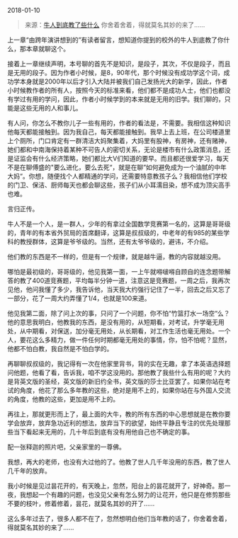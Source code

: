 2018-01-10

> 来源：[牛人到底教了些什么](http://mp.weixin.qq.com/s?__biz=MzU0MjYwNDU2Mw==&mid=2247483795&idx=1&sn=e50cc2e3ef6aaaf18c3bc8f29b243841&chksm=fb196defcc6ee4f99616336569c5d9ac4bad71a55ccd233683d3e60bc38d94196a83711956aa&scene=27#wechat_redirect)
> 你舍着舍着，得就莫名其妙的来了......

上一章“由跨年演讲想到的”有读者留言，想知道你提到的校外的牛人到底教了你什么，那本章就聊这个。

  

接着上一章继续声明，本号聊的首先不是知识，是段子，其次，不仅是段子，而且是无用的段子。因为作者小时候，是8，90年代，那个时候没有成功学这个词，成功学本身就是2000年以后才引入大陆并被我们自己发扬光大的新学，因此，作者小时候教作者的所有人，按照今天的标准来看，他们都不是成功人士，他们也都没有学过有用的学问，因此，作者小时候学到的本来就是无用的旧学。我们聊的，只能是这些无用的人和事儿。

  

有人问，你怎么不教你儿子一些有用的，作者的看法是，不需要。我相信这种知识他每天都能接触到。因为我自己，每天都能接触到。我早上去上班，在公司楼道里上个厕所，门口肯定有一群清洁大妈聚集着，大妈里有股神，有房神，还有赌神，她们都和中南海保持着某种不可告人的密切关系，无论是楼市有什么政策消息，还是证监会有什么经济策略，她们都比大V们知道的要早。而且都还很爱学习，每天不是在聊傅盛的"要么进化，要么去死“，就是在聊”如何避免成为一个油腻的中年大妈“。你想，随便找个人都精通的学问，还需要特意教孩子么？我相信他们学校的门卫、保洁、厨师每天也都会聊这些，孩子们从小耳濡目染，想不成为顶尖高手也难。

  

言归正传。

  

牛人不是一个人，是一群人，少年的有拿过全国数学竞赛第一名的，这算是哥哥级的，青年的有本省外贸局的首席翻译，这算是叔叔级的，中老年的有985的某些学科的教授群体，这算是爷爷级的。当然，还有太爷爷级的，避讳，不介绍。

  

他们教的东西是不一样的，但是有一个规律，就是越牛逼，教的内容就越没用。

  

哪怕是最初级的，哥哥级的，他见我第一面，一上午就嘚啵嘚自顾自的连念题带解答的教了400道竞赛题，平均每半分钟一道，注意这是竞赛题，一周之后，我再次见他，他问我懂了多少，我告诉他，当天我大约强行记住了一半，回去之后又忘了一部分，花了一周大约弄懂了1/4，也就是100来道。

  

他见我第二面，除了问上次的事，只问了一个问题，你不怕“竹篮打水一场空“么？他的意思我明白，他教我的东西，是没有用的，从短期看，对考试，升学毫无用处，从中期看，对保送，加分毫无用处，从长期看，对工作生活也毫无用处。一个人，要花这么多精力，做一件任何时期都毫无用处的事情，你，怕不怕呢？显然，他都不怕白教，我自然是不怕白学的。

  

再聊聊叔叔级的，我记得有一次在他家里背书，背的实在无趣，拿了本英语选择题问他题，他看了看，告诉我，咱不学这没用的。那他教了我些什么有用的呢？大约是背英文版的圣经，英文版的新旧约全书，英文版的莎士比亚罢了。如果你站在考试的角度，他花了那么多年教的这些，绝对是用不上的，如果你站在与外国人交流的角度，他教的这些，更加是用不上的。

  

再往上，那就更形而上了，最上面的大牛，教的所有东西的中心思想就是在教你要学会放弃，放弃急功近利的想法，放弃当下的欲望，始终平静且专注的优先处理那些当下看起来无用的，几十年后到底有没有用他自己也不确定的事。

  

  

  

配一张释迦的照片吧，父亲家里的一尊佛。

  

我想，再大的老师，也没有大过他的了。他教了世人几千年没用的东西，教了世人几千年的放弃。

  

我小时候是见过昙花开的，有天晚上，忽然，阳台上的昙花就开了，好神奇。那一夜，我想起一个有趣的问题，也没见父亲有怎么努力的让花开，他只是在修剪那些不要的枝叶，修着修着，昙花，就莫名其妙的开了......

  

这么多年过去了，很多人都不在了，忽然想明白他们当年教的话了，你舍着舍着，得就莫名其妙的来了......

  

  

